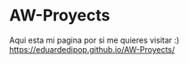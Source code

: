# AW-Proyects
Aqui esta mi pagina por si me quieres visitar :) https://eduardedipop.github.io/AW-Proyects/
